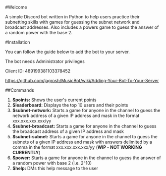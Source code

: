 #Welcome

A simple Discord bot written in Python to help users practice their subnetting skills with games for guessing the subnet network and broadcast addresses.  Also includes a powers game to guess the answer of a random power with the base 2.

#Installation

You can follow the guide below to add the bot to your server.

The bot needs Administrator privileges

Client ID: 489199381103378452 

https://github.com/jagrosh/MusicBot/wiki/Adding-Your-Bot-To-Your-Server

##Commands

1. **$points:** Shows the user's current points
2. **$leaderboard:** Displays the top 10 users and their points
3. **$subnet-network:** Starts a game for anyone in the channel to guess the network address of a given IP address and mask in the format xxx.xxx.xxx.xxx/yy
4. **$subnet-broadcast:** Starts a game for anyone in the channel to guess the broadcast address of a given IP address and mask
5. **$subnet-subnet:** Starts a game for anyone in the channel to guess the subnets of a given IP address and mask with answers delimited by a comma in the format xxx.xxx.xxx.xxx/yy (**WIP - NOT WORKING CURRENTLY**)
6. **$power:** Starts a game for anyone in the channel to guess the answer of a random power with base 2 (i.e. 2^10)
7. **$help:** DMs this help message to the user

